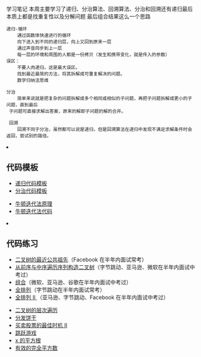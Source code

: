 学习笔记
    本周主要学习了递归、分治算法、回溯算法、分治和回溯还有递归最后本质上都是找重复性以及分解问题 最后组合结果这么一个思路
    
    递归-循环
        通过函数体快速进行的循环
        向下进入到不同的递归层，向上又回到原来一层
        通过声音同步到上一层
        每一层的环境和周围的人都是一份拷贝（发生和携带变化，就是传入的参数）
    误区：
        不要人肉递归，这是最大误区。
        找到最近最简的方法，将其拆解成可重复解决的问题。
        数学归纳法思维
      
    分治    
        简单来说就是把复杂的问题拆解成多个相同或相似的子问题，再把子问题拆解成更小的子问题，直到最后
     子问题可直接求解出答案，原来的解即子问题的解的合并。
     
     回溯
        回溯不同于分治，虽然都可以说是递归，但是回溯算法在递归中发现不满足求解条件时会返回，尝试别的路径。

<li><h2>代码模板</h2>
<ul>
<li><a href="https://shimo.im/docs/EICAr9lRPUIPHxsH/" rel="noopener nofollow" target="_blank">递归代码模板</a></li>
<li><a href="https://shimo.im/docs/zvlDqLLMFvcAF79A/" rel="noopener nofollow" target="_blank">分治代码模板</a></li>
</ul>
<ul>
<li><a href="http://www.matrix67.com/blog/archives/361" rel="noopener nofollow" target="_blank">牛顿迭代法原理</a></li>
<li><a href="http://www.voidcn.com/article/p-eudisdmk-zm.html" rel="noopener nofollow" target="_blank">牛顿迭代法代码</a></li>
</ul>


<li><h2>代码练习</h2>
<ul data-article-section="1">
<li><a href="https://leetcode-cn.com/problems/lowest-common-ancestor-of-a-binary-tree/" rel="noopener nofollow" target="_blank">二叉树的最近公共祖先</a>（Facebook 在半年内面试常考）</li>
<li><a href="https://leetcode-cn.com/problems/construct-binary-tree-from-preorder-and-inorder-traversal/" rel="noopener nofollow" target="_blank">从前序与中序遍历序列构造二叉树</a>（字节跳动、亚马逊、微软在半年内面试中考过）</li>
<li><a href="https://leetcode-cn.com/problems/combinations/" rel="noopener nofollow" target="_blank">组合</a>（微软、亚马逊、谷歌在半年内面试中考过）</li>
<li><a href="https://leetcode-cn.com/problems/permutations/" rel="noopener nofollow" target="_blank">全排列</a>（字节跳动在半年内面试常考）</li>
<li><a href="https://leetcode-cn.com/problems/permutations-ii/" rel="noopener nofollow" target="_blank">全排列 II </a>（亚马逊、字节跳动、Facebook 在半年内面试中考过）</li>
</ul>        

<ul data-article-section="1">
<li><a href="http://leetcode-cn.com/problems/binary-tree-level-order-traversal/#/description" rel="noopener nofollow" target="_blank">二叉树的层次遍历</a></li>
<li><a href="http://leetcode-cn.com/problems/assign-cookies/description/" rel="noopener nofollow" target="_blank">分发饼干</a></li>
<li><a href="http://leetcode-cn.com/problems/best-time-to-buy-and-sell-stock-ii/description/" rel="noopener nofollow" target="_blank">买卖股票的最佳时机 II </a></li>
<li><a href="http://leetcode-cn.com/problems/jump-game/" rel="noopener nofollow" target="_blank">跳跃游戏</a></li>
<li><a href="http://leetcode-cn.com/problems/sqrtx/" rel="noopener nofollow" target="_blank"> x 的平方根</a></li>
<li><a href="http://leetcode-cn.com/problems/valid-perfect-square/" rel="noopener nofollow" target="_blank">有效的完全平方数</a></li>
</ul>